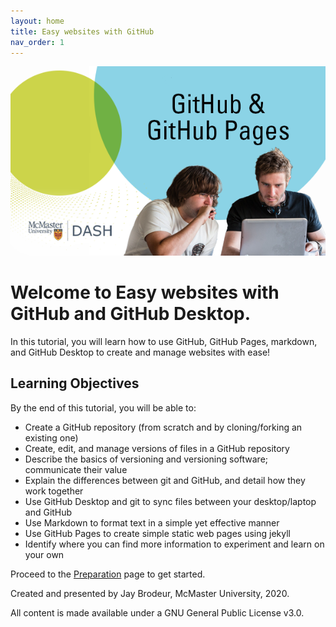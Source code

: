 ```yaml
---
layout: home
title: Easy websites with GitHub
nav_order: 1
---
```


<img src="/docs/assets/img/DASH-advert.png" alt="Workshop Title Slide" width="600">

# Welcome to Easy websites with GitHub and GitHub Desktop. 

In this tutorial, you will learn how to use GitHub, GitHub Pages, markdown, and GitHub Desktop to create and manage websites with ease! 

## Learning Objectives

By the end of this tutorial, you will be able to: 
- Create a GitHub repository (from scratch and by cloning/forking an existing one)
- Create, edit, and manage versions of files in a GitHub repository
- Describe the basics of versioning and versioning software; communicate their value
- Explain the differences between git and GitHub, and detail how they work together
- Use GitHub Desktop and git to sync files between your desktop/laptop and GitHub
- Use Markdown to format text in a simple yet effective manner
- Use GitHub Pages to create simple static web pages using jekyll
- Identify where you can find more information to experiment and learn on your own

Proceed to the [Preparation](preparation) page to get started.


Created and presented by Jay Brodeur, McMaster University, 2020.

All content is made available under a GNU General Public License v3.0. 


